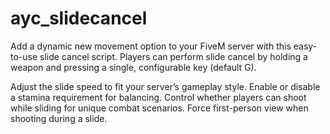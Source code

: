 # ayc_slidecancel
Add a dynamic new movement option to your FiveM server with this easy-to-use slide cancel script. Players can perform slide cancel by holding a weapon and pressing a single, configurable key (default G).

Adjust the slide speed to fit your server’s gameplay style.
Enable or disable a stamina requirement for balancing.
Control whether players can shoot while sliding for unique combat scenarios.
Force first-person view when shooting during a slide.
